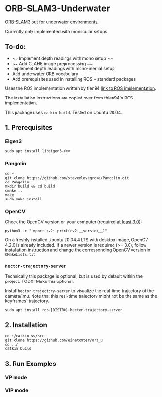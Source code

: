 # ORB-SLAM3-Underwater

[ORB-SLAM3](https://github.com/UZ-SLAMLab/ORB_SLAM3) but for underwater environments.

Currently only implemented with monocular setups.

## To-do:
- ~~ Implement depth readings with mono setup ~~
- ~~ Add CLAHE image preprocessing ~~
- Implement depth readings with mono-inertial setup
- Add underwater ORB vocabulary
- Add prerequisites used in installing ROS + standard packages

Uses the ROS implementation written by tien94 [link to ROS implementation](https://github.com/thien94/orb_slam3_ros).

The installation instructions are copied over from thien94's ROS implementation.

This package uses ```catkin build```. Tested on Ubuntu 20.04.
## 1. Prerequisites
### Eigen3
```
sudo apt install libeigen3-dev
```
### Pangolin
```
cd ~
git clone https://github.com/stevenlovegrove/Pangolin.git
cd Pangolin
mkdir build && cd build
cmake ..
make
sudo make install
```
### OpenCV
Check the OpenCV version on your computer (required [at least 3.0](https://github.com/UZ-SLAMLab/ORB_SLAM3)):
```
python3 -c "import cv2; print(cv2.__version__)" 
```
On a freshly installed Ubuntu 20.04.4 LTS with desktop image, OpenCV 4.2.0 is already included. If a newer version is required (>= 3.0), follow [installation instruction](https://docs.opencv.org/4.x/d0/d3d/tutorial_general_install.html) and change the corresponding OpenCV version in `CMakeLists.txt`

### `hector-trajectory-server`
Technically this package is optional, but is used by default within the project. TODO: Make this optional.

Install `hector-trajectory-server` to visualize the real-time trajectory of the camera/imu. Note that this real-time trajectory might not be the same as the keyframes' trajectory.
```
sudo apt install ros-[DISTRO]-hector-trajectory-server
```
## 2. Installation
```
cd ~/catkin_ws/src
git clone https://github.com/einatomter/orb_u
cd ../
catkin build
```

## 3. Run Examples

### VP mode

### VIP mode
